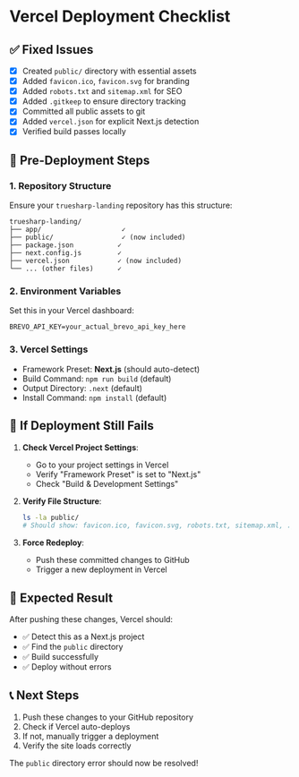 # Vercel Deployment Checklist

## ✅ Fixed Issues

- [x] Created `public/` directory with essential assets
- [x] Added `favicon.ico`, `favicon.svg` for branding
- [x] Added `robots.txt` and `sitemap.xml` for SEO
- [x] Added `.gitkeep` to ensure directory tracking
- [x] Committed all public assets to git
- [x] Added `vercel.json` for explicit Next.js detection
- [x] Verified build passes locally

## 🚀 Pre-Deployment Steps

### 1. Repository Structure

Ensure your `truesharp-landing` repository has this structure:

```
truesharp-landing/
├── app/                    ✓
├── public/                 ✓ (now included)
├── package.json           ✓
├── next.config.js         ✓
├── vercel.json            ✓ (now included)
└── ... (other files)      ✓
```

### 2. Environment Variables

Set this in your Vercel dashboard:

```
BREVO_API_KEY=your_actual_brevo_api_key_here
```

### 3. Vercel Settings

- Framework Preset: **Next.js** (should auto-detect)
- Build Command: `npm run build` (default)
- Output Directory: `.next` (default)
- Install Command: `npm install` (default)

## 🔧 If Deployment Still Fails

1. **Check Vercel Project Settings**:
   - Go to your project settings in Vercel
   - Verify "Framework Preset" is set to "Next.js"
   - Check "Build & Development Settings"

2. **Verify File Structure**:

   ```bash
   ls -la public/
   # Should show: favicon.ico, favicon.svg, robots.txt, sitemap.xml, .gitkeep
   ```

3. **Force Redeploy**:
   - Push these committed changes to GitHub
   - Trigger a new deployment in Vercel

## 🎯 Expected Result

After pushing these changes, Vercel should:

- ✅ Detect this as a Next.js project
- ✅ Find the `public` directory
- ✅ Build successfully
- ✅ Deploy without errors

## 📞 Next Steps

1. Push these changes to your GitHub repository
2. Check if Vercel auto-deploys
3. If not, manually trigger a deployment
4. Verify the site loads correctly

The `public` directory error should now be resolved!
